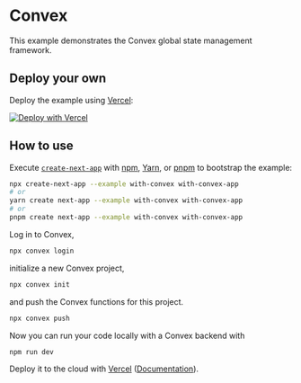 # Convex

This example demonstrates the Convex global state management framework.

## Deploy your own

Deploy the example using [Vercel](https://vercel.com?utm_source=github&utm_medium=readme&utm_campaign=next-example):

[![Deploy with Vercel](https://vercel.com/button)](https://vercel.com/new/git/external?repository-url=https://github.com/vercel/next.js/tree/canary/examples/convex&project-name=convex&repository-name=convex)

## How to use

Execute [`create-next-app`](https://github.com/vercel/next.js/tree/canary/packages/create-next-app) with [npm](https://docs.npmjs.com/cli/init), [Yarn](https://yarnpkg.com/lang/en/docs/cli/create/), or [pnpm](https://pnpm.io) to bootstrap the example:

```bash
npx create-next-app --example with-convex with-convex-app
# or
yarn create next-app --example with-convex with-convex-app
# or
pnpm create next-app --example with-convex with-convex-app
```

Log in to Convex,

```bash
npx convex login
```

initialize a new Convex project,

```bash
npx convex init
```

and push the Convex functions for this project.

```bash
npx convex push
```

Now you can run your code locally with a Convex backend with

```bash
npm run dev
```

Deploy it to the cloud with [Vercel](https://vercel.com/new?utm_source=github&utm_medium=readme&utm_campaign=next-example) ([Documentation](https://nextjs.org/docs/deployment)).
